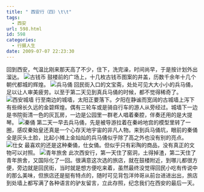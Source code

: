 ```yaml
---
title: " 西安行（四）\t\t"
tags:
  - 西安
url: 598.html
id: 598
categories:
  - 行摄人生
date: 2009-07-07 22:23:30
---
```


回到西安，气温比刚来那天高了不少，住下，洗完澡，时间尚早，于是按计划外出溜达。 ![古钱币](../../../images/2009/07/e992b1e5b881.jpg "古钱币") 鼓楼前的广场上，十几枚古钱币图案的井盖，历数千余年十几个朝代都城的辉煌。 ![兵马俑](../../../images/2009/07/e585b5e9a9ace4bf91.jpg "兵马俑") 回民街入口的文宝斋，处处可见大大小小的兵马俑，足以让人审美疲劳。以至于第二天见到真兵马俑的时候，都不觉得稀奇了。 ![西安城墙](../../../images/2009/07/e59f8ee5a299.jpg "西安城墙") 行至南边的城墙，太阳正要落下。夕阳在静谧而宽阔的古城墙上泻下有些绵长久远的金碧辉煌。偶有三轮车或是骑自行车的游人从旁经过。城墙下一边是书院街清一色的灰瓦房，一边是公园里一群老人唱着秦腔，伴奏还用的是大提琴。 ![秦俑](../../../images/2009/07/e79c9fe585b5e9a9ace4bf91.jpg "秦俑") 第二天一早去兵马俑，先是被导游拉着在秦岭地宫的模型里转了一圈，感叹秦始皇还真是一个心存天地宇宙的非凡人物。来到兵马俑坑，眼前的秦俑全是灰头土脸，比起小摊上金灿灿的兵马俑似乎除了高之外也没有别的亮点。 ![仕女](../../../images/2009/07/e4bb95e5a5b3.jpg "仕女") 最喜欢的还是这种秦俑，仕女俑。但似乎只有彩陶的商品，没有真正的文物可以对照。 ![青年旅舍](../../../images/2009/07/e99d92e5b9b4e69785e8888d.jpg "青年旅舍") 此次西安行，第一天住了窑洞，土得掉渣，第二天住了青年旅舍，又国际化了一回。很满意这次选的旅店，就在鼓楼附近，到哪儿都很方便，旁边就是回民街，当时就是想方便吃来着，虽然最终没觉得回民小吃有传说中的那么美味，但旅店还是挺有特点的，随时可见背包洋帅哥从前台进进出出，旅店到处墙上都写满了各种语言的驴友留言，立此存照，纪念我们在西安的最后一天。